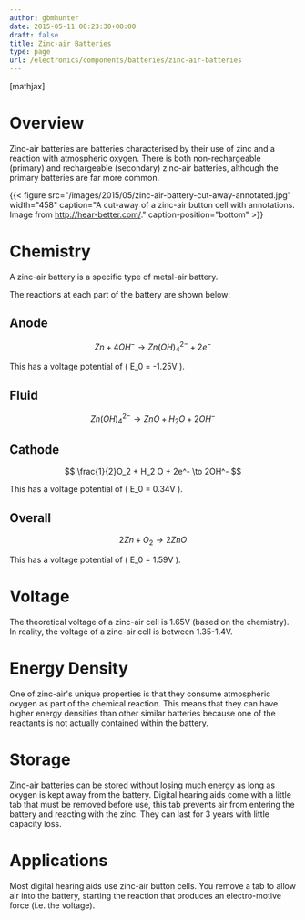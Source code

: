 ```yaml
---
author: gbmhunter
date: 2015-05-11 00:23:30+00:00
draft: false
title: Zinc-air Batteries
type: page
url: /electronics/components/batteries/zinc-air-batteries
---
```


[mathjax]




# Overview




Zinc-air batteries are batteries characterised by their use of zinc and a reaction with atmospheric oxygen. There is both non-rechargeable (primary) and rechargeable (secondary) zinc-air batteries, although the primary batteries are far more common.


{{< figure src="/images/2015/05/zinc-air-battery-cut-away-annotated.jpg" width="458" caption="A cut-away of a zinc-air button cell with annotations. Image from http://hear-better.com/." caption-position="bottom" >}}


# Chemistry




A zinc-air battery is a specific type of metal-air battery. 




The reactions at each part of the battery are shown below:




## Anode




$$ Zn + 4OH^- \to Zn(OH)_4^{2-} + 2e^- $$




This has a voltage potential of \( E_0 = -1.25V \).




## Fluid




$$ Zn(OH)_4^{2-} \to ZnO + H_2 O + 2OH^- $$




## Cathode




$$ \frac{1}{2}O_2 + H_2 O + 2e^- \to 2OH^- $$




This has a voltage potential of \( E_0 = 0.34V \).




## Overall




$$ 2Zn + O_2 \to 2ZnO $$




This has a voltage potential of \( E_0 = 1.59V \).




# Voltage




The theoretical voltage of a zinc-air cell is 1.65V (based on the chemistry). In reality, the voltage of a zinc-air cell is between 1.35-1.4V.




# Energy Density




One of zinc-air's unique properties is that they consume atmospheric oxygen as part of the chemical reaction. This means that they can have higher energy densities than other similar batteries because one of the reactants is not actually contained within the battery.




# Storage




Zinc-air batteries can be stored without losing much energy as long as oxygen is kept away from the battery. Digital hearing aids come with a little tab that must be removed before use, this tab prevents air from entering the battery and reacting with the zinc. They can last for 3 years with little capacity loss.




# Applications




Most digital hearing aids use zinc-air button cells. You remove a tab to allow air into the battery, starting the reaction that produces an electro-motive force (i.e. the voltage).



